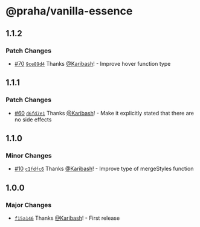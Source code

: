 # @praha/vanilla-essence

## 1.1.2

### Patch Changes

- [#70](https://github.com/praha-inc/vanilla-essence/pull/70) [`9ce89d4`](https://github.com/praha-inc/vanilla-essence/commit/9ce89d4802dc6c4ff822eccbafcf7cc0cd1cde22) Thanks [@Karibash](https://github.com/Karibash)! - Improve hover function type

## 1.1.1

### Patch Changes

- [#60](https://github.com/praha-inc/vanilla-essence/pull/60) [`d6fd7e1`](https://github.com/praha-inc/vanilla-essence/commit/d6fd7e194b6b99d67fbbc7227efc843bf1d37acf) Thanks [@Karibash](https://github.com/Karibash)! - Make it explicitly stated that there are no side effects

## 1.1.0

### Minor Changes

- [#10](https://github.com/praha-inc/vanilla-essence/pull/10) [`c1fdfc6`](https://github.com/praha-inc/vanilla-essence/commit/c1fdfc6e204e6550fae066de665d6c21cce1c807) Thanks [@Karibash](https://github.com/Karibash)! - Improve type of mergeStyles function

## 1.0.0

### Major Changes

- [`f15a146`](https://github.com/praha-inc/vanilla-essence/commit/f15a146e9c15f81e38cd7ccd254c8b81a664fba6) Thanks [@Karibash](https://github.com/Karibash)! - First release
